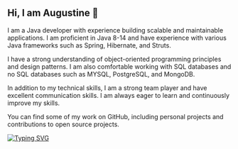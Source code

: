 ## Hi, I am Augustine 👋 


I am a Java developer with experience building scalable and maintainable applications. I am proficient in Java 8-14 and have experience with various Java frameworks such as Spring, Hibernate, and Struts.

I have a strong understanding of object-oriented programming principles and design patterns. I am also comfortable working with SQL databases and no SQL databases such as MYSQL, PostgreSQL, and MongoDB.

In addition to my technical skills, I am a strong team player and have excellent communication skills. I am always eager to learn and continuously improve my skills.

You can find some of my work on GitHub, including personal projects and contributions to open source projects.

<!-- ![visitors](https://visitor-badge.glitch.me/badge?page_id=page.id) -->

[![Typing SVG](https://readme-typing-svg.demolab.com/?lines=Thank+you+for+visiting+my+profile)](https://git.io/typing-svg)

